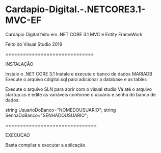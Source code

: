# Cardapio-Digital.-.NETCORE3.1-MVC-EF
Cardápio Digital feito em .NET CORE 3.1 MVC e Entity FrameWork

Feito do Visual Studio 2019

==============================

INSTALAÇÃO

Instale o .NET CORE 3.1
Instale e execute o banco de dados MARIADB
Execute o arquivo cdigital.sql para adicionar a database e as tables

Execute o arquivo SLN para abrir com o visual studio
Vá até o arquivo startup.cs e edite as variáveis conforme o usuário e senha do banco de dados:

string UsuarioDoBanco="NOMEDOUSUARIO";
string SenhaDoBanco="SENHADOUSUARIO";

===============================

EXECUCAO

Basta compilar e executar a aplicação.
